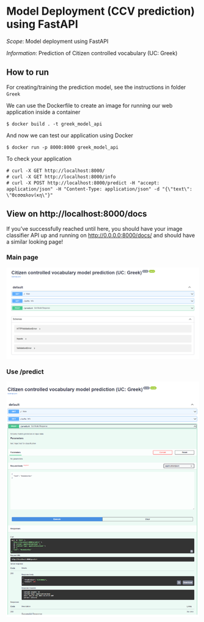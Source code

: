 # Model Deployment (CCV prediction) using FastAPI

*Scope*: Model deployment using FastAPI

*Information*: Prediction of Citizen controlled vocabulary (UC: Greek)

## How to run

For creating/training the prediction model, see the instructions in folder ``Greek``

We can use the Dockerfile to create an image for running our web application inside a container
```
$ docker build . -t greek_model_api
```
And now we can test our application using Docker
```
$ docker run -p 8000:8000 greek_model_api
```

To check your application
```
# curl -X GET http://localhost:8000/
# curl -X GET http://localhost:8000/info
# curl -X POST http://localhost:8000/predict -H "accept: application/json" -H "Content-Type: application/json" -d "{\"text\": \"Θεσσαλονίκη\"}"
  ```


## View on http://localhost:8000/docs

If you’ve successfully reached until here, you should have your image classifier API up and running on http://0.0.0.0:8000/docs/ and should have a similar looking page!

### Main page

<p align="center">
<img src=".\images\image1.png" width = "800" alt="" align=center />
</p>

### Use /predict

<p align="center">
<img src=".\images\image2.png" width = "800" alt="" align=center />
</p>
